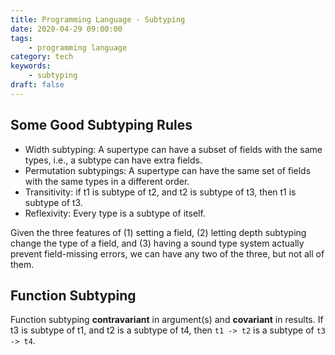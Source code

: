 ```yaml
---
title: Programming Language - Subtyping
date: 2020-04-29 09:00:00
tags:
    - programming language
category: tech
keywords:
    - subtyping
draft: false
---
```


## Some Good Subtyping Rules

* Width subtyping: A supertype can have a subset of fields with the same types, i.e., a subtype can have extra fields.
* Permutation subtypings: A supertype can have the same set of fields with the same types in a different order.
* Transitivity: if t1 is subtype of t2, and t2 is subtype of t3, then t1 is subtype of t3.
* Reflexivity: Every type is a subtype of itself.

Given the three features of (1) setting a field, (2) letting depth
subtyping change the type of a field, and (3) having a sound type system actually prevent field-missing errors, we can have any two of the three, but not all of them.

## Function Subtyping

Function subtyping **contravariant** in argument(s) and **covariant** in results.
If t3 is subtype of t1, and t2 is a subtype of t4, then `t1 -> t2` is a subtype of `t3 -> t4`.
